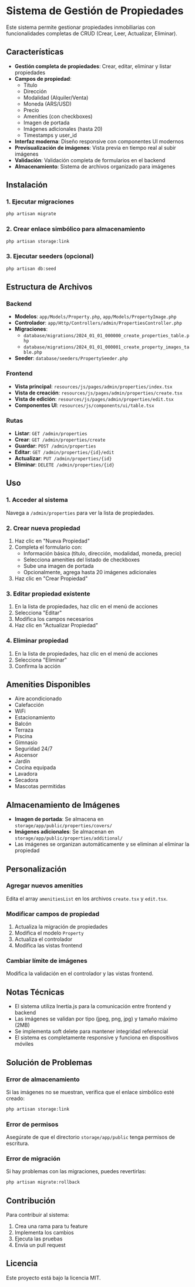 # Sistema de Gestión de Propiedades

Este sistema permite gestionar propiedades inmobiliarias con funcionalidades completas de CRUD (Crear, Leer, Actualizar, Eliminar).

## Características

- **Gestión completa de propiedades**: Crear, editar, eliminar y listar propiedades
- **Campos de propiedad**:
  - Título
  - Dirección
  - Modalidad (Alquiler/Venta)
  - Moneda (ARS/USD)
  - Precio
  - Amenities (con checkboxes)
  - Imagen de portada
  - Imágenes adicionales (hasta 20)
  - Timestamps y user_id
- **Interfaz moderna**: Diseño responsive con componentes UI modernos
- **Previsualización de imágenes**: Vista previa en tiempo real al subir imágenes
- **Validación**: Validación completa de formularios en el backend
- **Almacenamiento**: Sistema de archivos organizado para imágenes

## Instalación

### 1. Ejecutar migraciones

```bash
php artisan migrate
```

### 2. Crear enlace simbólico para almacenamiento

```bash
php artisan storage:link
```

### 3. Ejecutar seeders (opcional)

```bash
php artisan db:seed
```

## Estructura de Archivos

### Backend

- **Modelos**: `app/Models/Property.php`, `app/Models/PropertyImage.php`
- **Controlador**: `app/Http/Controllers/admin/PropertiesController.php`
- **Migraciones**: 
  - `database/migrations/2024_01_01_000000_create_properties_table.php`
  - `database/migrations/2024_01_01_000001_create_property_images_table.php`
- **Seeder**: `database/seeders/PropertySeeder.php`

### Frontend

- **Vista principal**: `resources/js/pages/admin/properties/index.tsx`
- **Vista de creación**: `resources/js/pages/admin/properties/create.tsx`
- **Vista de edición**: `resources/js/pages/admin/properties/edit.tsx`
- **Componentes UI**: `resources/js/components/ui/table.tsx`

### Rutas

- **Listar**: `GET /admin/properties`
- **Crear**: `GET /admin/properties/create`
- **Guardar**: `POST /admin/properties`
- **Editar**: `GET /admin/properties/{id}/edit`
- **Actualizar**: `PUT /admin/properties/{id}`
- **Eliminar**: `DELETE /admin/properties/{id}`

## Uso

### 1. Acceder al sistema

Navega a `/admin/properties` para ver la lista de propiedades.

### 2. Crear nueva propiedad

1. Haz clic en "Nueva Propiedad"
2. Completa el formulario con:
   - Información básica (título, dirección, modalidad, moneda, precio)
   - Selecciona amenities del listado de checkboxes
   - Sube una imagen de portada
   - Opcionalmente, agrega hasta 20 imágenes adicionales
3. Haz clic en "Crear Propiedad"

### 3. Editar propiedad existente

1. En la lista de propiedades, haz clic en el menú de acciones
2. Selecciona "Editar"
3. Modifica los campos necesarios
4. Haz clic en "Actualizar Propiedad"

### 4. Eliminar propiedad

1. En la lista de propiedades, haz clic en el menú de acciones
2. Selecciona "Eliminar"
3. Confirma la acción

## Amenities Disponibles

- Aire acondicionado
- Calefacción
- WiFi
- Estacionamiento
- Balcón
- Terraza
- Piscina
- Gimnasio
- Seguridad 24/7
- Ascensor
- Jardín
- Cocina equipada
- Lavadora
- Secadora
- Mascotas permitidas

## Almacenamiento de Imágenes

- **Imagen de portada**: Se almacena en `storage/app/public/properties/covers/`
- **Imágenes adicionales**: Se almacenan en `storage/app/public/properties/additional/`
- Las imágenes se organizan automáticamente y se eliminan al eliminar la propiedad

## Personalización

### Agregar nuevos amenities

Edita el array `amenitiesList` en los archivos `create.tsx` y `edit.tsx`.

### Modificar campos de propiedad

1. Actualiza la migración de propiedades
2. Modifica el modelo `Property`
3. Actualiza el controlador
4. Modifica las vistas frontend

### Cambiar límite de imágenes

Modifica la validación en el controlador y las vistas frontend.

## Notas Técnicas

- El sistema utiliza Inertia.js para la comunicación entre frontend y backend
- Las imágenes se validan por tipo (jpeg, png, jpg) y tamaño máximo (2MB)
- Se implementa soft delete para mantener integridad referencial
- El sistema es completamente responsive y funciona en dispositivos móviles

## Solución de Problemas

### Error de almacenamiento

Si las imágenes no se muestran, verifica que el enlace simbólico esté creado:
```bash
php artisan storage:link
```

### Error de permisos

Asegúrate de que el directorio `storage/app/public` tenga permisos de escritura.

### Error de migración

Si hay problemas con las migraciones, puedes revertirlas:
```bash
php artisan migrate:rollback
```

## Contribución

Para contribuir al sistema:

1. Crea una rama para tu feature
2. Implementa los cambios
3. Ejecuta las pruebas
4. Envía un pull request

## Licencia

Este proyecto está bajo la licencia MIT.
